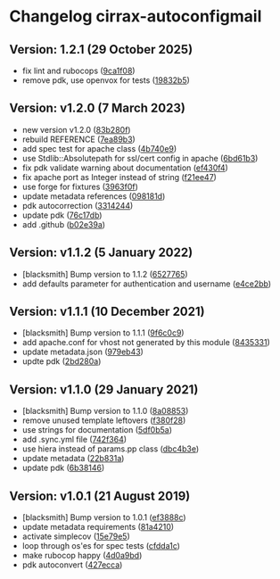 # Changelog cirrax-autoconfigmail


## Version: 1.2.1 (29 October 2025)
* fix lint and rubocops ([9ca1f08](https://github.com/cirrax/puppet-autoconfigmail/commit/9ca1f08cacbd814389a002edff1d182d377ef598))
* remove pdk, use openvox for tests ([19832b5](https://github.com/cirrax/puppet-autoconfigmail/commit/19832b551dd1abcb2ee9da48c3ab8ae4fd947083))

## Version: v1.2.0 (7 March 2023)
* new version v1.2.0 ([83b280f](https://github.com/cirrax/puppet-autoconfigmail/commit/83b280f7105f7dab2d5c51e266fa72eb44e401da))
* rebuild REFERENCE ([7ea89b3](https://github.com/cirrax/puppet-autoconfigmail/commit/7ea89b3c93dc346d84795dd0b646cff349242b60))
* add spec test for apache class ([4b740e9](https://github.com/cirrax/puppet-autoconfigmail/commit/4b740e92d7d256efe030e10e076452f0629061d4))
* use Stdlib::Absolutepath for ssl/cert config in apache ([6bd61b3](https://github.com/cirrax/puppet-autoconfigmail/commit/6bd61b39b624fb526f633b53d62122f29693b4be))
* fix pdk validate warning about documentation ([ef430f4](https://github.com/cirrax/puppet-autoconfigmail/commit/ef430f4df8d87001597aea4671084524d04d2393))
* fix apache port as Integer instead of string ([f21ee47](https://github.com/cirrax/puppet-autoconfigmail/commit/f21ee47f148f5045beb01c6a72c21e7a0dcffb58))
* use forge for fixtures ([3963f0f](https://github.com/cirrax/puppet-autoconfigmail/commit/3963f0fa3d9b4cf4cf10dc1529dba168654c9bda))
* update metadata references ([098181d](https://github.com/cirrax/puppet-autoconfigmail/commit/098181d777bba0818dfffc01b3b697699a3cdf5a))
* pdk autocorrection ([3314244](https://github.com/cirrax/puppet-autoconfigmail/commit/3314244e2370e543b591f4b7eb9cf233ac7b3a1a))
* update pdk ([76c17db](https://github.com/cirrax/puppet-autoconfigmail/commit/76c17dbf1a3f407f3ec5f7f61c3db05a1b9267bc))
* add .github ([b02e39a](https://github.com/cirrax/puppet-autoconfigmail/commit/b02e39a83700f420e76bdd918fe21e7059db92d2))

## Version: v1.1.2 (5 January 2022)
* [blacksmith] Bump version to 1.1.2 ([6527765](https://github.com/cirrax/puppet-autoconfigmail/commit/652776545ac8e0e5b803559ecde6192fdacf2a25))
* add defaults parameter for authentication and username ([e4ce2bb](https://github.com/cirrax/puppet-autoconfigmail/commit/e4ce2bb4b034794fbb1bc1b2e8aa06bf49512c2f))

## Version: v1.1.1 (10 December 2021)
* [blacksmith] Bump version to 1.1.1 ([9f6c0c9](https://github.com/cirrax/puppet-autoconfigmail/commit/9f6c0c95512e196cd74d0aa85ae52c9a5e560f7d))
* add apache.conf for vhost not generated by this module ([8435331](https://github.com/cirrax/puppet-autoconfigmail/commit/843533178f3c5b477632cc2656f8a92c0cf3f0b3))
* update metadata.json ([979eb43](https://github.com/cirrax/puppet-autoconfigmail/commit/979eb43a9a67e123bfcc8043615fd24f9f5eaa3f))
* updte pdk ([2bd280a](https://github.com/cirrax/puppet-autoconfigmail/commit/2bd280a250e96c90867f5696fc51cf66661d4952))

## Version: v1.1.0 (29 January 2021)
* [blacksmith] Bump version to 1.1.0 ([8a08853](https://github.com/cirrax/puppet-autoconfigmail/commit/8a0885314cb47e27edeafae9a1bc495f33eae343))
* remove unused template leftovers ([f380f28](https://github.com/cirrax/puppet-autoconfigmail/commit/f380f28932e52e1b4e708efd43b7508235b90029))
* use strings for documentation ([5df0b5a](https://github.com/cirrax/puppet-autoconfigmail/commit/5df0b5a10aef7d28ad144f5ae4b2e59dbdae606a))
* add .sync.yml file ([742f364](https://github.com/cirrax/puppet-autoconfigmail/commit/742f36410c455b1383142c0b55ccc97b47cdefbb))
* use hiera instead of params.pp class ([dbc4b3e](https://github.com/cirrax/puppet-autoconfigmail/commit/dbc4b3eb26e83a5d33d39451f9b1c77c9f36a2fc))
* update metadata ([22b831a](https://github.com/cirrax/puppet-autoconfigmail/commit/22b831a52246bfe248f8dbd10be9490fdfed24e8))
* update pdk ([6b38146](https://github.com/cirrax/puppet-autoconfigmail/commit/6b38146453431e36d23d3122f37883fdcf3ff12e))

## Version: v1.0.1 (21 August 2019)
* [blacksmith] Bump version to 1.0.1 ([ef3888c](https://github.com/cirrax/puppet-autoconfigmail/commit/ef3888c81c689b2febea358e2e9cac720a71005e))
* update metadata requirements ([81a4210](https://github.com/cirrax/puppet-autoconfigmail/commit/81a421025a747245759c066a37556cee8689035f))
* activate simplecov ([15e79e5](https://github.com/cirrax/puppet-autoconfigmail/commit/15e79e53dccf5d7b75bc6e8c942aeca7be08a72b))
* loop through os'es for spec tests ([cfdda1c](https://github.com/cirrax/puppet-autoconfigmail/commit/cfdda1c072363b6633f38eecfe479628b8bdf6e9))
* make rubocop happy ([4d0a9bd](https://github.com/cirrax/puppet-autoconfigmail/commit/4d0a9bd6279af7cc7c1fefbd3562ca900b107d67))
* pdk autoconvert ([427ecca](https://github.com/cirrax/puppet-autoconfigmail/commit/427ecca32a5f0d87712f8c798d4aaa2741d7d3b7))